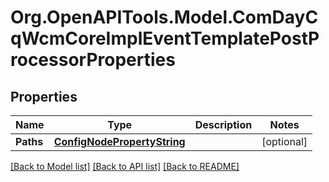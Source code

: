 # Org.OpenAPITools.Model.ComDayCqWcmCoreImplEventTemplatePostProcessorProperties
## Properties

Name | Type | Description | Notes
------------ | ------------- | ------------- | -------------
**Paths** | [**ConfigNodePropertyString**](ConfigNodePropertyString.md) |  | [optional] 

[[Back to Model list]](../README.md#documentation-for-models) [[Back to API list]](../README.md#documentation-for-api-endpoints) [[Back to README]](../README.md)

